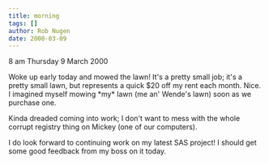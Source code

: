 ```yaml
---
title: morning
tags: []
author: Rob Nugen
date: 2000-03-09
---
```


<p class=date>8 am Thursday 9 March 2000</p>

<p>Woke up early today and mowed the lawn!  It's a pretty small job; it's a 
pretty small lawn, but represents a quick $20 off my rent each month. 
 Nice.  I imagined myself mowing *my* lawn (me an' Wende's lawn) soon as we 
purchase one.

<p>Kinda dreaded coming into work; I don't want to mess with the whole 
corrupt registry thing on Mickey (one of our computers).

<p>I do look forward to continuing work on my latest SAS project!  I should 
get some good feedback from my boss on it today.
  

